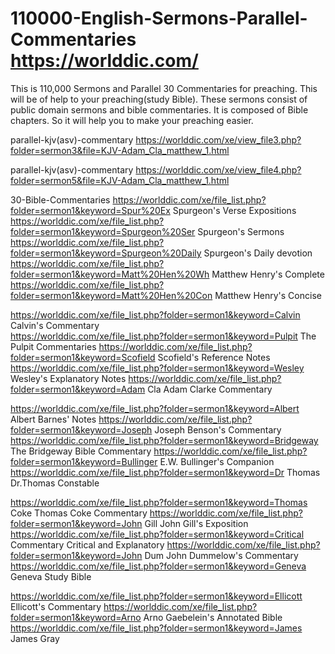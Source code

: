 # 110000-English-Sermons-Parallel-Commentaries https://worlddic.com/
This is 110,000 Sermons and Parallel 30 Commentaries for preaching. This will be of help to your preaching(study Bible). These sermons consist of public domain sermons and bible commentaries. It is composed of Bible chapters. So it will help you to make your preaching easier.


parallel-kjv(asv)-commentary
https://worlddic.com/xe/view_file3.php?folder=sermon3&file=KJV-Adam_Cla_matthew_1.html 

parallel-kjv(asv)-commentary
https://worlddic.com/xe/view_file4.php?folder=sermon5&file=KJV-Adam_Cla_matthew_1.html

30-Bible-Commentaries
 https://worlddic.com/xe/file_list.php?folder=sermon1&keyword=Spur%20Ex Spurgeon's Verse Expositions 
 https://worlddic.com/xe/file_list.php?folder=sermon1&keyword=Spurgeon%20Ser Spurgeon's Sermons 
 https://worlddic.com/xe/file_list.php?folder=sermon1&keyword=Spurgeon%20Daily Spurgeon's Daily devotion 
 https://worlddic.com/xe/file_list.php?folder=sermon1&keyword=Matt%20Hen%20Wh Matthew Henry's Complete 
 https://worlddic.com/xe/file_list.php?folder=sermon1&keyword=Matt%20Hen%20Con Matthew Henry's Concise 

 https://worlddic.com/xe/file_list.php?folder=sermon1&keyword=Calvin Calvin's Commentary  
 https://worlddic.com/xe/file_list.php?folder=sermon1&keyword=Pulpit The Pulpit Commentaries 
 https://worlddic.com/xe/file_list.php?folder=sermon1&keyword=Scofield Scofield's Reference Notes  
 https://worlddic.com/xe/file_list.php?folder=sermon1&keyword=Wesley Wesley's Explanatory Notes 
 https://worlddic.com/xe/file_list.php?folder=sermon1&keyword=Adam Cla Adam Clarke Commentary 

 https://worlddic.com/xe/file_list.php?folder=sermon1&keyword=Albert Albert Barnes' Notes 
 https://worlddic.com/xe/file_list.php?folder=sermon1&keyword=Joseph Joseph Benson's Commentary 
 https://worlddic.com/xe/file_list.php?folder=sermon1&keyword=Bridgeway The Bridgeway Bible Commentary 
 https://worlddic.com/xe/file_list.php?folder=sermon1&keyword=Bullinger E.W. Bullinger's Companion 
 https://worlddic.com/xe/file_list.php?folder=sermon1&keyword=Dr Thomas Dr.Thomas Constable 
 
 https://worlddic.com/xe/file_list.php?folder=sermon1&keyword=Thomas Coke Thomas Coke Commentary 
 https://worlddic.com/xe/file_list.php?folder=sermon1&keyword=John Gill John Gill's Exposition 
 https://worlddic.com/xe/file_list.php?folder=sermon1&keyword=Critical Commentary Critical and Explanatory 
 https://worlddic.com/xe/file_list.php?folder=sermon1&keyword=John Dum John Dummelow's Commentary 
 https://worlddic.com/xe/file_list.php?folder=sermon1&keyword=Geneva Geneva Study Bible 
 
 https://worlddic.com/xe/file_list.php?folder=sermon1&keyword=Ellicott Ellicott's Commentary 
 https://worlddic.com/xe/file_list.php?folder=sermon1&keyword=Arno Arno Gaebelein's Annotated Bible 
 https://worlddic.com/xe/file_list.php?folder=sermon1&keyword=James James Gray 
 
